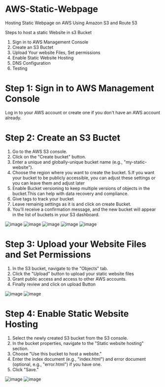 # AWS-Static-Webpage
Hosting Static Webpage on AWS Using Amazon S3 and Route 53

Steps to host a static Website in s3 Bucket

1. Sign in to AWS Management Console
2. Create an S3 Buctet
3. Upload Your website Files, Set permissions
4. Enable Static Website Hosting
5. DNS Configuration
6. Testing


# Step 1: Sign in to AWS Management Console

Log in to your AWS account or create one if you don't have an AWS account already.

# Step 2: Create an S3 Buctet

1. Go to the AWS S3 console.
2. Click on the "Create bucket" button.
3. Enter a unique and globally-unique bucket name (e.g., "my-static-website").
4. Choose the region where you want to create the bucket.
5.If you want your bucket to be publicly accessible, you can adjust these settings or you can leave them and adjust later
6. Enable Bucket versioning to keep multiple versions of objects in the bucket.This can help with data recovery and compliance.
7. Give tags to track your bucket
8. Leave remainig settings as it is and click on create Bucket.
9. You'll receive a confirmation message, and the new bucket will appear in the list of buckets in your S3 dashboard.

![image](https://github.com/Mlakshmipravallika/AWS-Static-Webpage/assets/89599922/5b68fc59-b390-487b-8a34-0bf11503ce8d)
![image](https://github.com/Mlakshmipravallika/AWS-Static-Webpage/assets/89599922/9a346c50-e122-4c2c-b4a8-e730f62b8945)
![image](https://github.com/Mlakshmipravallika/AWS-Static-Webpage/assets/89599922/b0a2054e-8591-4ecf-b7ba-a753d631fa89)
![image](https://github.com/Mlakshmipravallika/AWS-Static-Webpage/assets/89599922/a6471f3e-bd6f-4620-aef9-3559bdbf1e3a)
![image](https://github.com/Mlakshmipravallika/AWS-Static-Webpage/assets/89599922/c4e9a203-7e49-4fef-98cf-381bbd32de2d)

# Step 3: Upload your Website Files and Set Permissions

1. In the S3 bucket, navigate to the "Objects" tab.
2. Click the "Upload" button to upload your static website files
3. Grant public access and access to other AWS accounts.
4. Finally review and click on upload Button
   
![image](https://github.com/Mlakshmipravallika/AWS-Static-Webpage/assets/89599922/b54ed426-bf9f-4b8c-a940-ed3ce64886d7)
![image](https://github.com/Mlakshmipravallika/AWS-Static-Webpage/assets/89599922/6fc69562-f6bd-4aae-81f6-b0771a7e266f)

# Step 4: Enable Static Website Hosting

1. Select the newly created S3 bucket from the S3 console.
2. In the bucket properties, navigate to the "Static website hosting" section.
3. Choose "Use this bucket to host a website."
4. Enter the index document (e.g., "index.html") and error document (optional, e.g., "error.html") if you have one.
5. Click "Save."

![image](https://github.com/Mlakshmipravallika/AWS-Static-Webpage/assets/89599922/3b8cd98e-6e9e-43f8-8b17-d72f12dbf899)
![image](https://github.com/Mlakshmipravallika/AWS-Static-Webpage/assets/89599922/3b8d57f9-b64f-4458-8253-fbe3ed58dce0)











